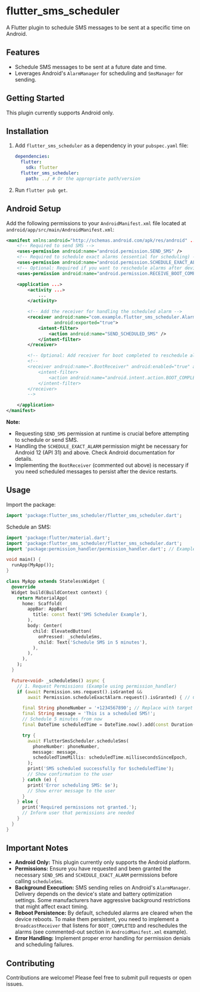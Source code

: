 # flutter_sms_scheduler

A Flutter plugin to schedule SMS messages to be sent at a specific time on Android.

## Features

*   Schedule SMS messages to be sent at a future date and time.
*   Leverages Android's `AlarmManager` for scheduling and `SmsManager` for sending.

## Getting Started

This plugin currently supports Android only.

## Installation

1.  Add `flutter_sms_scheduler` as a dependency in your `pubspec.yaml` file:

    ```yaml
    dependencies:
      flutter: 
        sdk: flutter
      flutter_sms_scheduler:
        path: ../ # Or the appropriate path/version
    ```

2.  Run `flutter pub get`.

## Android Setup

Add the following permissions to your `AndroidManifest.xml` file located at `android/app/src/main/AndroidManifest.xml`:

```xml
<manifest xmlns:android="http://schemas.android.com/apk/res/android" ...>
    <!-- Required to send SMS -->
    <uses-permission android:name="android.permission.SEND_SMS" />
    <!-- Required to schedule exact alarms (essential for scheduling) -->
    <uses-permission android:name="android.permission.SCHEDULE_EXACT_ALARM" />
    <!-- Optional: Required if you want to reschedule alarms after device reboot -->
    <uses-permission android:name="android.permission.RECEIVE_BOOT_COMPLETED" />

    <application ...>
        <activity ...>
            ...
        </activity>

        <!-- Add the receiver for handling the scheduled alarm -->
        <receiver android:name="com.example.flutter_sms_scheduler.AlarmReceiver"
                  android:exported="true">
            <intent-filter>
                <action android:name="SEND_SCHEDULED_SMS" />
            </intent-filter>
        </receiver>

        <!-- Optional: Add receiver for boot completed to reschedule alarms -->
        <!-- 
        <receiver android:name=".BootReceiver" android:enabled="true" android:exported="true">
            <intent-filter>
                <action android:name="android.intent.action.BOOT_COMPLETED"></action>
            </intent-filter>
        </receiver>
        -->

    </application>
</manifest>
```

**Note:**

*   Requesting `SEND_SMS` permission at runtime is crucial before attempting to schedule or send SMS.
*   Handling the `SCHEDULE_EXACT_ALARM` permission might be necessary for Android 12 (API 31) and above. Check Android documentation for details.
*   Implementing the `BootReceiver` (commented out above) is necessary if you need scheduled messages to persist after the device restarts.

## Usage

Import the package:

```dart
import 'package:flutter_sms_scheduler/flutter_sms_scheduler.dart';
```

Schedule an SMS:

```dart
import 'package:flutter/material.dart';
import 'package:flutter_sms_scheduler/flutter_sms_scheduler.dart';
import 'package:permission_handler/permission_handler.dart'; // Example using permission_handler

void main() {
  runApp(MyApp());
}

class MyApp extends StatelessWidget {
  @override
  Widget build(BuildContext context) {
    return MaterialApp(
      home: Scaffold(
        appBar: AppBar(
          title: const Text('SMS Scheduler Example'),
        ),
        body: Center(
          child: ElevatedButton(
            onPressed: _scheduleSms,
            child: Text('Schedule SMS in 5 minutes'),
          ),
        ),
      ),
    );
  }

  Future<void> _scheduleSms() async {
    // 1. Request Permissions (Example using permission_handler)
    if (await Permission.sms.request().isGranted && 
        await Permission.scheduleExactAlarm.request().isGranted) { // Check/Request necessary permissions

      final String phoneNumber = '+1234567890'; // Replace with target phone number
      final String message = 'This is a scheduled SMS!';
      // Schedule 5 minutes from now
      final DateTime scheduledTime = DateTime.now().add(const Duration(minutes: 5)); 

      try {
        await FlutterSmsScheduler.scheduleSms(
          phoneNumber: phoneNumber,
          message: message,
          scheduledTimeMillis: scheduledTime.millisecondsSinceEpoch,
        );
        print('SMS scheduled successfully for $scheduledTime');
        // Show confirmation to the user
      } catch (e) {
        print('Error scheduling SMS: $e');
        // Show error message to the user
      }
    } else {
      print('Required permissions not granted.');
      // Inform user that permissions are needed
    }
  }
}

```

## Important Notes

*   **Android Only:** This plugin currently only supports the Android platform.
*   **Permissions:** Ensure you have requested and been granted the necessary `SEND_SMS` and `SCHEDULE_EXACT_ALARM` permissions before calling `scheduleSms`.
*   **Background Execution:** SMS sending relies on Android's `AlarmManager`. Delivery depends on the device's state and battery optimization settings. Some manufacturers have aggressive background restrictions that might affect exact timing.
*   **Reboot Persistence:** By default, scheduled alarms are cleared when the device reboots. To make them persistent, you need to implement a `BroadcastReceiver` that listens for `BOOT_COMPLETED` and reschedules the alarms (see commented-out section in `AndroidManifest.xml` example).
*   **Error Handling:** Implement proper error handling for permission denials and scheduling failures.

## Contributing

Contributions are welcome! Please feel free to submit pull requests or open issues.

